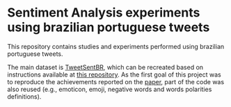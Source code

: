 # Sentiment Analysis experiments using brazilian portuguese tweets

This repository contains studies and experiments performed using brazilian portuguese tweets.

The main dataset is [TweetSentBR](https://arxiv.org/abs/1712.08917), which can be recreated based on instructions 
available at [this repository](https://bitbucket.org/HBrum/tweetsentbr/src/master/). As the first goal of this 
project was to reproduce the achievements reported on the [paper](https://arxiv.org/abs/1712.08917), part of the code 
was also reused (e.g., emoticon, emoji, negative words and words polarities definitions).


